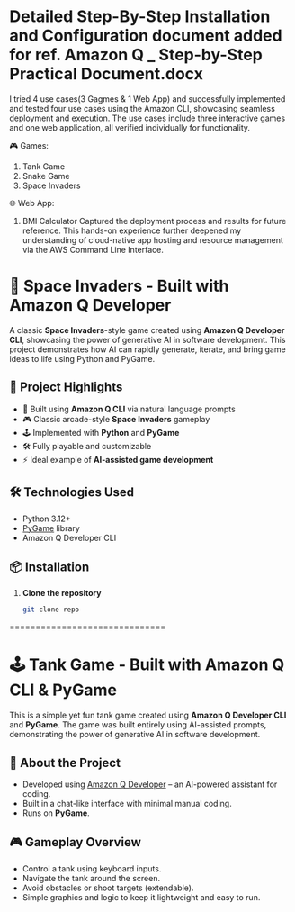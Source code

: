 
Detailed Step-By-Step Installation and Configuration document added for ref. Amazon Q _ Step-by-Step  Practical Document.docx
=============================================================================================================================
I tried 4 use cases(3 Gagmes & 1 Web App) and successfully implemented and tested four use cases using the Amazon CLI, showcasing seamless deployment and execution. The use cases include three interactive games and one web application, all verified individually for functionality.

🎮 Games:
1.	Tank Game
2.	Snake Game
3.	Space Invaders

🌐 Web App:
1.	BMI Calculator
Captured the deployment process and results for future reference. This hands-on experience further deepened my understanding of cloud-native app hosting and resource management via the AWS Command Line Interface.

# 👾 Space Invaders - Built with Amazon Q Developer

A classic **Space Invaders**-style game created using **Amazon Q Developer CLI**, showcasing the power of generative AI in software development. This project demonstrates how AI can rapidly generate, iterate, and bring game ideas to life using Python and PyGame.

## 🚀 Project Highlights

- 🧠 Built using **Amazon Q CLI** via natural language prompts
- 🎮 Classic arcade-style **Space Invaders** gameplay
- 🕹️ Implemented with **Python** and **PyGame**
- 🛠️ Fully playable and customizable
- ⚡ Ideal example of **AI-assisted game development**

## 🛠️ Technologies Used

- Python 3.12+
- [PyGame](https://www.pygame.org/) library
- Amazon Q Developer CLI

## 📦 Installation

1. **Clone the repository**  
   ```bash
   git clone repo


==============================

# 🕹️ Tank Game - Built with Amazon Q CLI & PyGame

This is a simple yet fun tank game created using **Amazon Q Developer CLI** and **PyGame**. The game was built entirely using AI-assisted prompts, demonstrating the power of generative AI in software development.

## 🚀 About the Project

- Developed using [Amazon Q Developer](https://aws.amazon.com/q/) – an AI-powered assistant for coding.
- Built in a chat-like interface with minimal manual coding.
- Runs on **PyGame**.

## 🎮 Gameplay Overview

- Control a tank using keyboard inputs.
- Navigate the tank around the screen.
- Avoid obstacles or shoot targets (extendable).
- Simple graphics and logic to keep it lightweight and easy to run.
